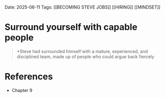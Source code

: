 Date: 2025-06-11
Tags: [[BECOMING STEVE JOBS]] [[HIRING]] [[MINDSET]]

# Surround yourself with capable people

>*Steve had surrounded himself with a mature, experienced, and disciplined team, made up of people who could argue back fiercely
# References 
- Chapter 9
